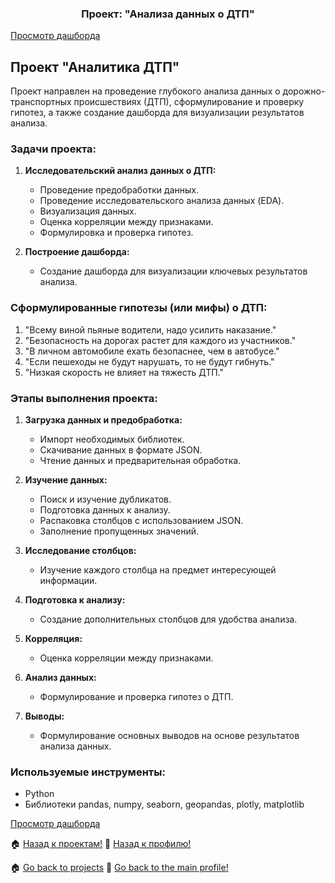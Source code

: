 <h3 align="center">Проект: "Анализа данных о ДТП"</h3>


<a href="https://lookerstudio.google.com/reporting/ff762db2-ab9d-4404-a8ea-419722d1eb7a"> Просмотр дашборда </a>

## Проект "Аналитика ДТП"

Проект направлен на проведение глубокого анализа данных о дорожно-транспортных происшествиях (ДТП), сформулирование и проверку гипотез, а также создание дашборда для визуализации результатов анализа.

### Задачи проекта:

1. **Исследовательский анализ данных о ДТП:**
   - Проведение предобработки данных.
   - Проведение исследовательского анализа данных (EDA).
   - Визуализация данных.
   - Оценка корреляции между признаками.
   - Формулировка и проверка гипотез.

2. **Построение дашборда:**
   - Создание дашборда для визуализации ключевых результатов анализа.

### Сформулированные гипотезы (или мифы) о ДТП:

1. "Всему виной пьяные водители, надо усилить наказание."
2. "Безопасность на дорогах растет для каждого из участников."
3. "В личном автомобиле ехать безопаснее, чем в автобусе."
4. "Если пешеходы не будут нарушать, то не будут гибнуть."
5. "Низкая скорость не влияет на тяжесть ДТП."

### Этапы выполнения проекта:

1. **Загрузка данных и предобработка:**
   - Импорт необходимых библиотек.
   - Скачивание данных в формате JSON.
   - Чтение данных и предварительная обработка.

2. **Изучение данных:**
   - Поиск и изучение дубликатов.
   - Подготовка данных к анализу.
   - Распаковка столбцов с использованием JSON.
   - Заполнение пропущенных значений.

3. **Исследование столбцов:**
   - Изучение каждого столбца на предмет интересующей информации.

4. **Подготовка к анализу:**
   - Создание дополнительных столбцов для удобства анализа.

5. **Корреляция:**
   - Оценка корреляции между признаками.

6. **Анализ данных:**
   - Формулирование и проверка гипотез о ДТП.

7. **Выводы:**
   - Формулирование основных выводов на основе результатов анализа данных.

### Используемые инструменты:

- Python
- Библиотеки pandas, numpy, seaborn, geopandas, plotly, matplotlib


<a href="https://lookerstudio.google.com/reporting/ff762db2-ab9d-4404-a8ea-419722d1eb7a"> Просмотр дашборда </a>



🏠  <a href="https://github.com/MalykhinViktor/Date_analytics_real_data">Назад к проектам!</a>
:office:  <a href="https://github.com/MalykhinViktor" target="_blank">Назад к профилю!</a>




🏠  <a href="https://github.com/MalykhinViktor/Date_analytics_real_data">Go back to projects</a>
:office:  <a href="https://github.com/MalykhinViktor" target="_blank"> Go back to the main profile!</a>

